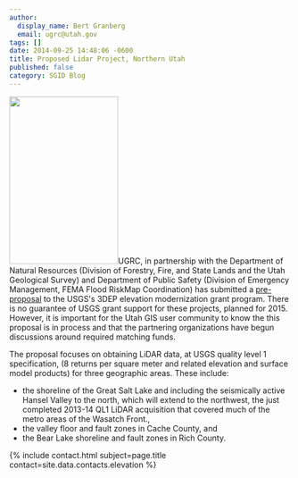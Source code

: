 ```yaml
---
author:
  display_name: Bert Granberg
  email: ugrc@utah.gov
tags: []
date: 2014-09-25 14:48:06 -0600
title: Proposed Lidar Project, Northern Utah
published: false
category: SGID Blog
---
```


<p><a href="/images/404.png"><img src="/images/404.png" alt="" title="ProposedLidarAreas2015" width="195" height="300" class="inline-text-right" /></a>UGRC, in partnership with the Department of Natural Resources (Division of Forestry, Fire, and State Lands and the Utah Geological Survey) and Department of Public Safety (Division of Emergency Management, FEMA Flood RiskMap Coordination) has submitted a <a href="https://docs.google.com/document/d/17l9lXmchIHTcPxj4tCKaB_yF0CIowkNxU_KZYij0Dg4/edit?usp=sharing">pre-proposal</a> to the USGS's 3DEP elevation modernization grant program. There is no guarantee of USGS grant support for these projects, planned for 2015. However, it is important for the Utah GIS user community to know the this proposal is in process and that the partnering organizations have begun discussions around required matching funds.</p>
<p>The proposal focuses on obtaining LiDAR data, at USGS quality level 1 specification, (8 returns per square meter and related elevation and surface model products) for three geographic areas. These include:</p>
<ul>
<li>the shoreline of the Great Salt Lake and including the seismically active Hansel Valley to the north, which will extend to the northwest, the just completed 2013-14 QL1 LiDAR acquisition that covered much of the metro areas of the Wasatch Front., </li>
<li>the valley floor and fault zones in Cache County, and</li>
<li>the Bear Lake shoreline and fault zones in Rich County.</li>
</ul>
<p>{% include contact.html subject=page.title contact=site.data.contacts.elevation %}</p>
